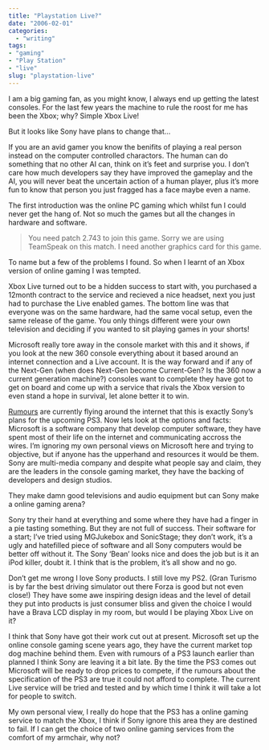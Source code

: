 ```yaml
---
title: "Playstation Live?"
date: "2006-02-01"
categories: 
  - "writing"
tags:
- "gaming"
- "Play Station"
- "live"
slug: "playstation-live"
---
```


I am a big gaming fan, as you might know, I always end up getting the latest consoles. For the last few years the machine to rule the roost for me has been the Xbox; why? Simple Xbox Live!

But it looks like Sony have plans to change that…

If you are an avid gamer you know the benifits of playing a real person instead on the computer controlled charactors. The human can do something that no other AI can, think on it’s feet and surprise you. I don’t care how much developers say they have improved the gameplay and the AI, you will never beat the uncertain action of a human player, plus it’s more fun to know that person you just fragged has a face maybe even a name.

The first introduction was the online PC gaming which whilst fun I could never get the hang of. Not so much the games but all the changes in hardware and software.

> You need patch 2.743 to join this game. Sorry we are using TeamSpeak on this match. I need another graphics card for this game.

To name but a few of the problems I found. So when I learnt of an Xbox version of online gaming I was tempted.

Xbox Live turned out to be a hidden success to start with, you purchased a 12month contract to the service and recieved a nice headset, next you just had to purchase the Live enabled games. The bottom line was that everyone was on the same hardware, had the same vocal setup, even the same release of the game. You only things different were your own television and deciding if you wanted to sit playing games in your shorts!

Microsoft really tore away in the console market with this and it shows, if you look at the new 360 console everything about it based around an internet connection and a Live account. It is the way forward and if any of the Next-Gen (when does Next-Gen become Current-Gen? Is the 360 now a current generation machine?) consoles want to complete they have got to get on board and come up with a service that rivals the Xbox version to even stand a hope in survival, let alone better it to win.

[Rumours][1] are currently flying around the internet that this is exactly Sony’s plans for the upcoming PS3. Now lets look at the options and facts: Microsoft is a software company that develop computer software, they have spent most of their life on the internet and communicating accross the wires. I’m ignoring my own personal views on Microsoft here and trying to objective, but if anyone has the upperhand and resources it would be them. Sony are multi-media company and despite what people say and claim, they are the leaders in the console gaming market, they have the backing of developers and design studios.

They make damn good televisions and audio equipment but can Sony make a online gaming arena?

Sony try their hand at everything and some where they have had a finger in a pie tasting something. But they are not full of success. Their software for a start; I’ve tried using MGJukebox and SonicStage; they don’t work, it’s a ugly and hatefilled piece of software and all Sony computers would be better off without it. The Sony ‘Bean’ looks nice and does the job but is it an iPod killer, doubt it. I think that is the problem, it’s all show and no go.

Don’t get me wrong I love Sony products. I still love my PS2. (Gran Turismo is by far the best driving simulator out there Forza is good but not even close!) They have some awe inspiring design ideas and the level of detail they put into products is just consumer bliss and given the choice I would have a Brava LCD display in my room, but would I be playing Xbox Live on it?

I think that Sony have got their work cut out at present. Microsoft set up the online console gaming scene years ago, they have the current market top dog machine behind them. Even with rumours of a PS3 launch earlier than planned I think Sony are leaving it a bit late. By the time the PS3 comes out Microsoft will be ready to drop prices to compete, if the rumours about the specification of the PS3 are true it could not afford to complete. The current Live service will be tried and tested and by which time I think it will take a lot for people to switch.

My own personal view, I really do hope that the PS3 has a online gaming service to match the Xbox, I think if Sony ignore this area they are destined to fail. If I can get the choice of two online gaming services from the comfort of my armchair, why not?

[1]:	https://www.joystiq.com/2006/01/31/sony-declares-full-on-assault-on-xbox-live/